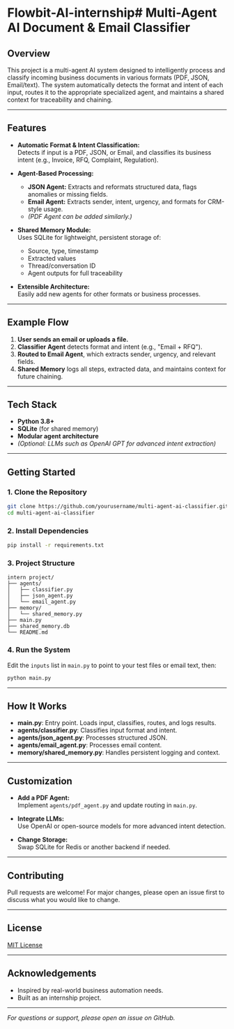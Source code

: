 # Flowbit-AI-internship# Multi-Agent AI Document & Email Classifier

## Overview

This project is a multi-agent AI system designed to intelligently process and classify incoming business documents in various formats (PDF, JSON, Email/text). The system automatically detects the format and intent of each input, routes it to the appropriate specialized agent, and maintains a shared context for traceability and chaining.

---

## Features

- **Automatic Format & Intent Classification:**  
  Detects if input is a PDF, JSON, or Email, and classifies its business intent (e.g., Invoice, RFQ, Complaint, Regulation).

- **Agent-Based Processing:**  
  - **JSON Agent:** Extracts and reformats structured data, flags anomalies or missing fields.
  - **Email Agent:** Extracts sender, intent, urgency, and formats for CRM-style usage.
  - *(PDF Agent can be added similarly.)*

- **Shared Memory Module:**  
  Uses SQLite for lightweight, persistent storage of:
  - Source, type, timestamp
  - Extracted values
  - Thread/conversation ID
  - Agent outputs for full traceability

- **Extensible Architecture:**  
  Easily add new agents for other formats or business processes.

---

## Example Flow

1. **User sends an email or uploads a file.**
2. **Classifier Agent** detects format and intent (e.g., "Email + RFQ").
3. **Routed to Email Agent**, which extracts sender, urgency, and relevant fields.
4. **Shared Memory** logs all steps, extracted data, and maintains context for future chaining.

---

## Tech Stack

- **Python 3.8+**
- **SQLite** (for shared memory)
- **Modular agent architecture**
- *(Optional: LLMs such as OpenAI GPT for advanced intent extraction)*

---

## Getting Started

### 1. Clone the Repository

```bash
git clone https://github.com/yourusername/multi-agent-ai-classifier.git
cd multi-agent-ai-classifier
```

### 2. Install Dependencies

```bash
pip install -r requirements.txt
```

### 3. Project Structure

```
intern project/
├── agents/
│   ├── classifier.py
│   ├── json_agent.py
│   └── email_agent.py
├── memory/
│   └── shared_memory.py
├── main.py
├── shared_memory.db
└── README.md
```

### 4. Run the System

Edit the `inputs` list in `main.py` to point to your test files or email text, then:

```bash
python main.py
```

---

## How It Works

- **main.py**: Entry point. Loads input, classifies, routes, and logs results.
- **agents/classifier.py**: Classifies input format and intent.
- **agents/json_agent.py**: Processes structured JSON.
- **agents/email_agent.py**: Processes email content.
- **memory/shared_memory.py**: Handles persistent logging and context.

---

## Customization

- **Add a PDF Agent:**  
  Implement `agents/pdf_agent.py` and update routing in `main.py`.

- **Integrate LLMs:**  
  Use OpenAI or open-source models for more advanced intent detection.

- **Change Storage:**  
  Swap SQLite for Redis or another backend if needed.

---

## Contributing

Pull requests are welcome! For major changes, please open an issue first to discuss what you would like to change.

---

## License

[MIT License](LICENSE)

---

## Acknowledgements

- Inspired by real-world business automation needs.
- Built as an internship project.

---

*For questions or support, please open an issue on GitHub.*
